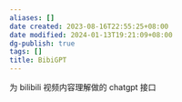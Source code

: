 ```yaml
---
aliases: []
date created: 2023-08-16T22:55:25+08:00
date modified: 2024-01-13T19:21:09+08:00
dg-publish: true
tags: []
title: BibiGPT
---
```


为 bilibili 视频内容理解做的 chatgpt 接口